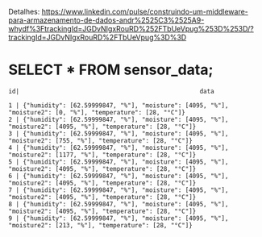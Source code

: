 Detalhes: https://www.linkedin.com/pulse/construindo-um-middleware-para-armazenamento-de-dados-andr%2525C3%2525A9-whydf%3FtrackingId=JGDvNIgxRouRD%252FTbUeVpug%253D%253D/?trackingId=JGDvNIgxRouRD%2FTbUeVpug%3D%3D

# SELECT * FROM sensor_data;

    id|                                                  data                                        
    
    1 | {"humidity": [62.59999847, "%"], "moisture": [4095, "%"], "moisture2": [0, "%"], "temperature": [28, "°C"]}
    2 | {"humidity": [62.59999847, "%"], "moisture": [4095, "%"], "moisture2": [4095, "%"], "temperature": [28, "°C"]}
    3 | {"humidity": [62.59999847, "%"], "moisture": [4095, "%"], "moisture2": [755, "%"], "temperature": [28, "°C"]}
    4 | {"humidity": [62.59999847, "%"], "moisture": [4095, "%"], "moisture2": [1177, "%"], "temperature": [28, "°C"]}
    5 | {"humidity": [62.59999847, "%"], "moisture": [4095, "%"], "moisture2": [4095, "%"], "temperature": [28, "°C"]}
    6 | {"humidity": [62.59999847, "%"], "moisture": [4095, "%"], "moisture2": [4095, "%"], "temperature": [28, "°C"]}
    7 | {"humidity": [62.59999847, "%"], "moisture": [4095, "%"], "moisture2": [4095, "%"], "temperature": [28, "°C"]}
    8 | {"humidity": [62.59999847, "%"], "moisture": [4095, "%"], "moisture2": [4095, "%"], "temperature": [28, "°C"]}
    9 | {"humidity": [62.59999847, "%"], "moisture": [4095, "%"], "moisture2": [213, "%"], "temperature": [28, "°C"]}

